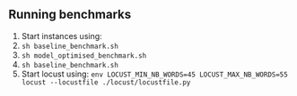 ## Running benchmarks

1. Start instances using:
  1. `sh baseline_benchmark.sh`
  2. `sh model_optimised_benchmark.sh`
  3. `sh baseline_benchmark.sh`
2. Start locust using: `env LOCUST_MIN_NB_WORDS=45 LOCUST_MAX_NB_WORDS=55  locust --locustfile ./locust/locustfile.py`